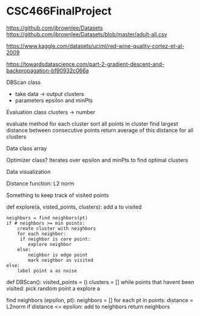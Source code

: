 # CSC466FinalProject

https://github.com/jbrownlee/Datasets
https://github.com/jbrownlee/Datasets/blob/master/adult-all.csv

https://www.kaggle.com/datasets/uciml/red-wine-quality-cortez-et-al-2009


https://towardsdatascience.com/part-2-gradient-descent-and-backpropagation-bf90932c066a

DBScan class
- take data -> output clusters
- parameters epsilon and minPts

Evaluation class
clusters -> number

evaluate method
for each cluster
sort all points in cluster
find largest distance between consecutive points
return average of this distance for all clusters

Data class
array

Optimizer class?
Iterates over epsilon and minPts to find optimal clusters

Data visualization 


Distance function:
L2 norm

Something to keep track of visited points

def explore(a, visted_points, clusters):
    add a to visited
    
    neighbors = find neighbors(pt)
    if # neighbors >= min points:
        create cluster with neighbors
        for each neighbor:
         if neighbor is core point:
            explore neighbor
        else:
            neighbor is edge point
            mark neighbor as visited
    else:
        label point a as noise

def DBScan():
    visited_points = ()
    clusters = []
    while points that havent been visited:
        pick random point a
        explore a

find neighbors (epsilon, pt):
    neighbors = []
    for each pt in points:
        distance = L2norm
        if distance <= epsilon:
            add to neighbors
    return neighbors